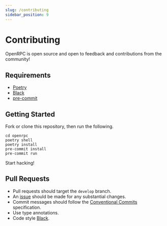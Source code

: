 ```yaml
---
slug: /contributing
sidebar_position: 9
---
```


# Contributing

OpenRPC is open source and open to feedback and contributions from the
community!

## Requirements

- [Poetry](https://python-poetry.org/docs/)
- [Black](https://github.com/psf/black/)
- [pre-commit](https://pre-commit.com/)

## Getting Started

Fork or clone this repository, then run the following.

```shell
cd openrpc
poetry shell
poetry install
pre-commit install
pre-commit run
```

Start hacking!

## Pull Requests

- Pull requests should target the `develop` branch.
- An [issue](https://gitlab.com/mburkard/openrpc/-/issues) should be
  made for any substantial changes.
- Commit messages should follow the
  [Conventional Commits](https://www.conventionalcommits.org/en/v1.0.0/)
  specification.
- Use type annotations.
- Code style [Black](https://github.com/psf/black/).
